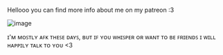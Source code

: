 Hellooo you can find more info about me on my patreon :3



![image](https://media.discordapp.net/attachments/969387653436940328/1323088133071306916/GRQ6jH6WEAEqPYR.jpg?ex=67a4ad98&is=67a35c18&hm=81b541977015f545b80d1afff613235dc329b848dd7fe099071eab0354b02536&=&format=webp&width=959&height=539)


ɪ'ᴍ ᴍᴏꜱᴛʟʏ ᴀꜰᴋ ᴛʜᴇꜱᴇ ᴅᴀʏꜱ, ʙᴜᴛ ɪꜰ ʏᴏᴜ ᴡʜɪꜱᴘᴇʀ ᴏʀ ᴡᴀɴᴛ ᴛᴏ ʙᴇ ꜰʀɪᴇɴᴅꜱ ɪ ᴡɪʟʟ ʜᴀᴘᴘɪʟʏ ᴛᴀʟᴋ ᴛᴏ ʏᴏᴜ <3

